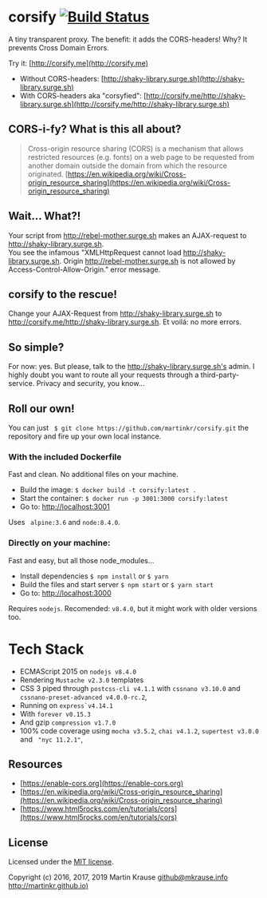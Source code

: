 # corsify [![Build Status](https://travis-ci.org/martinkr/corsify.svg?branch=master)](https://travis-ci.org/martinkr/corsify)
A tiny transparent proxy. The benefit: it adds the CORS-headers! Why? It prevents Cross Domain Errors.

Try it: [http://corsify.me](http://corsify.me)
- Without CORS-headers: [http://shaky-library.surge.sh](http://shaky-library.surge.sh)
- With CORS-headers aka "corsyfied": [http://corsify.me/http://shaky-library.surge.sh](http://corsify.me/http://shaky-library.surge.sh)

## CORS-i-fy? What is this all about?
 > Cross-origin resource sharing (CORS) is a mechanism that allows restricted resources (e.g. fonts) on a web page to be requested from another domain outside the domain from which the resource originated. [https://en.wikipedia.org/wiki/Cross-origin_resource_sharing](https://en.wikipedia.org/wiki/Cross-origin_resource_sharing)

## Wait… What?!
Your script from http://rebel-mother.surge.sh makes an AJAX-request to http://shaky-library.surge.sh. <br/>
You see the infamous "XMLHttpRequest cannot load http://shaky-library.surge.sh. Origin http://rebel-mother.surge.sh is not allowed by Access-Control-Allow-Origin." error message.

## corsify to the rescue!
Change your AJAX-Request from http://shaky-library.surge.sh to http://corsify.me/http://shaky-library.surge.sh. Et voilá: no more errors.

## So simple?
For now: yes.
But please, talk to the http://shaky-library.surge.sh's admin. I highly doubt you want to route all your requests through a third-party-service. Privacy and security, you know…

## Roll our own!
You can just ``` $ git clone https://github.com/martinkr/corsify.git``` the repository and fire up your own local instance.

### With the included Dockerfile
Fast and clean. No additional files on your machine.
- Build the image: ```$ docker build -t corsify:latest . ```
- Start the container: ```$ docker run -p 3001:3000 corsify:latest```
- Go to: [http://localhost:3001](http://localhost:3001)

Uses ``` alpine:3.6``` and ```node:8.4.0```.


### Directly on your machine:
Fast and easy, but all those node_modules…
- Install dependencies ```$ npm install``` or ```$ yarn ```
- Build the files and start server ```$ npm start``` or ```$ yarn start ```
- Go to: [http://localhost:3000](http://localhost:3000)

Requires ```nodejs```. Recomended: ```v8.4.0```, but it might work with older versions too.

# Tech Stack
- ECMAScript 2015 on ```nodejs v8.4.0```
- Rendering ```Mustache v2.3.0``` templates
- CSS 3 piped through ```postcss-cli v4.1.1``` with ```cssnano v3.10.0``` and ```cssnano-preset-advanced v4.0.0-rc.2```,
- Running on ```express`v4.14.1```
- With ```forever v0.15.3```
- And gzip ```compression v1.7.0```
- 100% code coverage using ```mocha v3.5.2```, ```chai v4.1.2```, ```supertest v3.0.0``` and ``` "nyc 11.2.1"```,

## Resources
- [https://enable-cors.org](https://enable-cors.org)
- [https://en.wikipedia.org/wiki/Cross-origin_resource_sharing](https://en.wikipedia.org/wiki/Cross-origin_resource_sharing)
- [https://www.html5rocks.com/en/tutorials/cors](https://www.html5rocks.com/en/tutorials/cors)

## License
Licensed under the [MIT license](http://www.opensource.org/licenses/mit-license.php).

Copyright (c) 2016, 2017, 2019 Martin Krause <github@mkrause.info> [http://martinkr.github.io)](http://martinkr.github.io)

